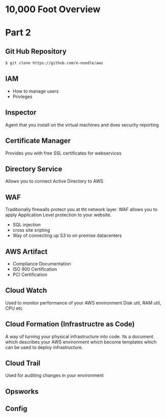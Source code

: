 # 10,000 Foot Overview

# Part 2


## Git Hub Repository

```sh
$ git clone https://github.com/e-noodle/aws
```


## IAM

* How to manage users
* Privleges


## Inspector

Agent that you install on the virtual machines and does security reporting


## Certificate Manager

Provides you with free SSL certificates for webservices


## Directory Service

Allows you to connect Active Directory to AWS


## WAF 

Traditionally firewalls protect you at tht network layer. 
WAF allows you to apply Application Level protection to your website.

* SQL injection
* cross site sripting
* Way of connecting up S3 to on premise datacenters


## AWS Artifact

* Compliance Documentation
* ISO 900 Certification
* PCI Certification


## Cloud Watch
Used to monitor performance of your AWS environment
Disk util, RAM util, CPU etc 


## Cloud Formation (Infrastructre as Code)

A way of turning your physical infrastructure into code.  Its a document which describes your AWS environment which become templates which can be used to deploy infrastructure.


## Cloud Trail

Used for auditing changes in your environment


## Opsworks

## Config

